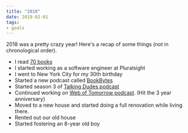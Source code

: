 ```yaml
---
title: "2018"
date: 2019-02-01
tags:
- goals
---
```


2018 was a pretty crazy year! Here's a recap of some things (not in chronological order).

- I read [70 books](https://www.goodreads.com/user_challenges/11170674)
- I started working as a software engineer at Pluralsight
- I went to New York City for my 30th birthday
- Started a new podcast called [BookBytes](https://www.orbit.fm/bookbytes/)
- Started season 3 of [Talking Dudes podcast](https://www.orbit.fm/talkingdudes/)
- Continued working on [Web of Tomorrow podcast](https://www.orbit.fm/weboftomorrow/). (Hit the 3 year anniversary)
- Moved to a new house and started doing a full renovation while living there.
- Rented out our old house
- Started fostering an 8-year old boy
